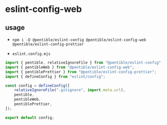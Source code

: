 # eslint-config-web

## usage

- `npm i -D @pentible/eslint-config @pentible/eslint-config-web @pentible/eslint-config-prettier`

- `eslint.config.mjs`

```js
import { pentible, relativeIgnoreFile } from "@pentible/eslint-config";
import { pentibleWeb } from "@pentible/eslint-config-web";
import { pentiblePrettier } from "@pentible/eslint-config-prettier";
import { defineConfig } from "eslint/config";

const config = defineConfig([
    relativeIgnoreFile(".gitignore", import.meta.url),
    pentible,
    pentibleWeb,
    pentiblePrettier,
]);

export default config;
```
